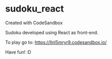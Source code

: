 # sudoku_react
Created with CodeSandbox

Sudoku developed using React as front-end.

To play go to: https://llnl5mryr9.codesandbox.io/

Have fun! :D
